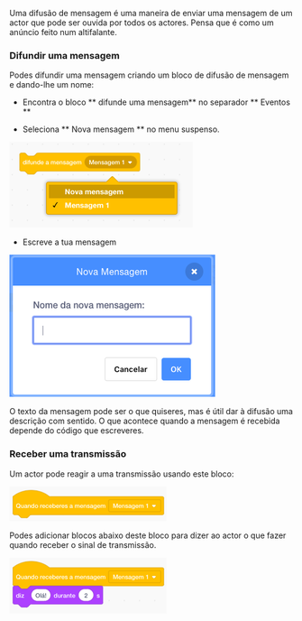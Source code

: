 Uma difusão de mensagem é uma maneira de enviar uma mensagem de um actor que pode ser ouvida por todos os actores. Pensa que é como um anúncio feito num altifalante.

### Difundir uma mensagem

Podes difundir uma mensagem criando um bloco de difusão de mensagem e dando-lhe um nome:

+ Encontra o bloco ** difunde uma mensagem** no separador ** Eventos **

+ Seleciona ** Nova mensagem ** no menu suspenso.

![lista suspensa de blocos de transmissão](images/broadcast-block.png)

+ Escreve a tua mensagem

![Create a broadcast](images/new-broadcast.png)

O texto da mensagem pode ser o que quiseres, mas é útil dar à difusão uma descrição com sentido. O que acontece quando a mensagem é recebida depende do código que escreveres.

### Receber uma transmissão

Um actor pode reagir a uma transmissão usando este bloco:

![Receber uma transmissão](images/receive-a-broadcast.png)

Podes adicionar blocos abaixo deste bloco para dizer ao actor o que fazer quando receber o sinal de transmissão.

![Receive example](images/receive-example.png)